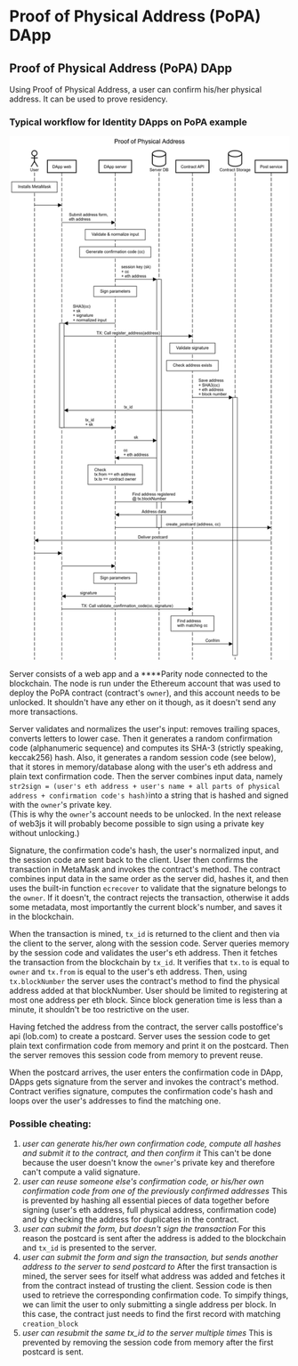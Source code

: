 # Proof of Physical Address \(PoPA\) DApp

## Proof of Physical Address \(PoPA\) DApp

Using Proof of Physical Address, a user can confirm his/her physical address. It can be used to prove residency.

### **Typical workflow for Identity DApps on PoPA example**

![ Click on Image to Enlarge: User fills out a form in DApp and submits it to the server.](../../../.gitbook/assets/proof-of-address.png)

Server consists of a web app and a ****Parity node connected to the blockchain. The node is run under the Ethereum account that was used to deploy the PoPA contract \(contract's `owner`\), and this account needs to be unlocked. It shouldn't have any ether on it though, as it doesn't send any more transactions.

Server validates and normalizes the user's input: removes trailing spaces, converts letters to lower case. Then it generates a random confirmation code \(alphanumeric sequence\) and computes its SHA-3 \(strictly speaking, keccak256\) hash. Also, it generates a random session code \(see below\), that it stores in memory/database along with the user's eth address and plain text confirmation code. Then the server combines input data, namely `str2sign = (user's eth address + user's name + all parts of physical address + confirmation code's hash)`into a string that is hashed and signed with the `owner`'s private key.   
\(This is why the `owner`'s account needs to be unlocked. In the next release of web3js it will probably become possible to sign using a private key without unlocking.\)

Signature, the confirmation code's hash, the user's normalized input, and the session code are sent back to the client. User then confirms the transaction in MetaMask and invokes the contract's method. The contract combines input data in the same order as the server did, hashes it, and then uses the built-in function `ecrecover` to validate that the signature belongs to the `owner`. If it doesn't, the contract rejects the transaction, otherwise it adds some metadata, most importantly the current block's number, and saves it in the blockchain.

When the transaction is mined, `tx_id` is returned to the client and then via the client to the server, along with the session code. Server queries memory by the session code and validates the user's eth address. Then it fetches the transaction from the blockchain by `tx_id`. It verifies that `tx.to` is equal to `owner` and `tx.from` is equal to the user's eth address. Then, using `tx.blockNumber` the server uses the contract's method to find the physical address added at that blockNumber. User should be limited to registering at most one address per eth block. Since block generation time is less than a minute, it shouldn't be too restrictive on the user.

Having fetched the address from the contract, the server calls postoffice's api \(lob.com\) to create a postcard. Server uses the session code to get plain text confirmation code from memory and print it on the postcard. Then the server removes this session code from memory to prevent reuse.

When the postcard arrives, the user enters the confirmation code in DApp, DApps gets signature from the server and invokes the contract's method. Contract verifies signature, computes the confirmation code's hash and loops over the user's addresses to find the matching one.

### Possible cheating: 

1. _user can generate his/her own confirmation code, compute all hashes and submit it to the contract, and then confirm it_ This can't be done because the user doesn't know the `owner`'s private key and therefore can't compute a valid signature. 
2. _user can reuse someone else's confirmation code, or his/her own confirmation code from one of the previously confirmed addresses_ This is prevented by hashing all essential pieces of data together before signing \(user's eth address, full physical address, confirmation code\) and by checking the address for duplicates in the contract. 
3. _user can submit the form, but doesn't sign the transaction_ For this reason the postcard is sent after the address is added to the blockchain and `tx_id` is presented to the server. 
4. _user can submit the form and sign the transaction, but sends another address to the server to send postcard to_ After the first transaction is mined, the server sees for itself what address was added and fetches it from the contract instead of trusting the client. Session code is then used to retrieve the corresponding confirmation code. To simpify things, we can limit the user to only submitting a single address per block. In this case, the contract just needs to find the first record with matching `creation_block`
5. _user can resubmit the same tx\_id to the server multiple times_ This is prevented by removing the session code from memory after the first postcard is sent.

